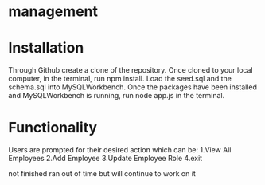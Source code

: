 # management

# Installation
Through Github create a clone of the repository.
Once cloned to your local computer, in the terminal, run npm install.
Load the seed.sql and the schema.sql into MySQLWorkbench.
Once the packages have been installed and MySQLWorkbench is running, run node app.js in the terminal.

# Functionality
Users are prompted for their desired action which can be:
1.View All Employees
2.Add Employee
3.Update Employee Role
4.exit

not finished ran out of time but will continue to work on it
